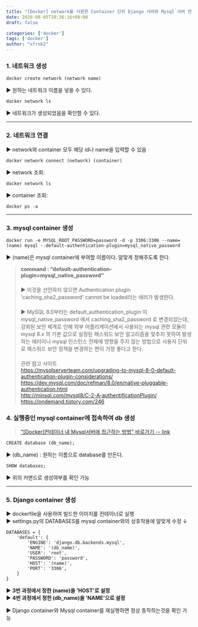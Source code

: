 ```yaml
---
title: "[Docker] network를 사용한 Container 단위 Django 서버와 Mysql 서버 연동"
date: 2020-08-05T10:36:16+09:00
draft: false

categories: ['docker']
tags: ['docker']
author: "xfrnk2"
---
```

### 1. 네트워크 생성
~~~
docker create network (network name)
~~~
  
▶ 원하는 네트워크 이름을 넣을 수 있다.
  
~~~
docker network ls
~~~
▶ 네트워크가 생성되었음을 확인할 수 있다.
  
---
  
### 2. 네트워크 연결
▶ network와 container 모두 해당 id나 name을 입력할 수 있음
~~~
docker network connect (network) (container)
~~~
  
▶ network 조회:
~~~
docker network ls  
~~~
  
▶ container 조회:
~~~
docker ps -a
~~~
  
---
  

### 3. mysql container 생성

~~~
docker run -e MYSQL_ROOT_PASSWORD=password -d -p 3306:3306 --name=(name) mysql --default-authentication-plugin=mysql_native_password
~~~
  
▶ (name)은 mysql container에 부여할 이름이다. 알맞게 정해주도록 한다.
  
  
> **command : "default-authentication-plugin=mysql_native_password"**  
　  
▶ 이것을 선언하지 않으면 Authentication plugin 'caching_sha2_password' cannot be loaded라는 에러가 발생한다.      
　  
▶ MySQL 8.0부터는 default_authentication_plugin 이 mysql_native_password 에서 caching_sha2_password 로 변경되었는데, 강화된 보안 체계로 인해 외부 어플리케이션에서 사용되는 mysql 관련 모듈이 mysql 8.x 의 기본 값으로 설정된 패스워드 보안 알고리즘을 맞추지 못하여 발생하는 에러이니 mysql 인스턴스 전체에 영향을 주지 않는 방법으로 사용자 단위로 패스워드 보안 정책을 변경하는 편이 가장 좋다고 한다.  
　  
관련 참고 사이트    
https://mysqlserverteam.com/upgrading-to-mysql-8-0-default-authentication-plugin-considerations/  
https://dev.mysql.com/doc/refman/8.0/en/native-pluggable-authentication.html  
http://minsql.com/mysql8/C-2-A-authentificationPlugin/  
https://ondemand.tistory.com/246  
  
  
### 4. 실행중인 mysql container에 접속하여 db 생성  
> ["[Docker]컨테이너 내 Mysql서버에 접근하는 방법" 바로가기 -- link](http://xfrnk2.github.io/docker/docker_connect_containers_compose/)

~~~
CREATE database (db_name);
~~~
▶ (db_name) : 원하는 이름으로 database를 만든다.
~~~
SHOW databases;
~~~
▶ 위의 커맨드로 생성여부를 확인 가능
  
---
  
### 5. Django container 생성
▶ dockerfile을 사용하여 빌드한 이미지를 컨테이너로 실행   
▶ settings.py의 DATABASES를 mysql container와의 상호작용에 알맞게 수정 ↓  
~~~
DATABASES = {
    'default': {
        'ENGINE': 'django.db.backends.mysql',
        'NAME': '(db_name)',
        'USER': 'root',
        'PASSWORD': 'password',
        'HOST': '(name)',
        'PORT': '3306',
    }
}
~~~
▶ **3번 과정에서 정한 (name)을 'HOST'로 설정**  
▶ **4번 과정에서 정한 (db_name)을 'NAME'으로 설정**

▶ Django container와 Mysql container를 재실행하면 정상 동작하는것을 확인 가능